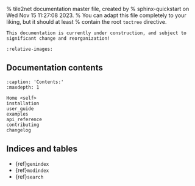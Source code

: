 % tile2net documentation master file, created by
% sphinx-quickstart on Wed Nov 15 11:27:08 2023.
% You can adapt this file completely to your liking, but it should at least
% contain the root `toctree` directive.

```{warning}
This documentation is currently under construction, and subject to significant change and reorganization!
```

```{include} ../../README.md
:relative-images:
```

## Documentation contents
```{toctree}
:caption: 'Contents:'
:maxdepth: 1

Home <self>
installation
user_guide
examples
api_reference
contributing
changelog
```

## Indices and tables

- {ref}`genindex`
- {ref}`modindex`
- {ref}`search`
